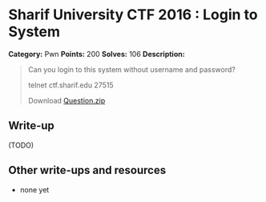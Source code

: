 # Sharif University CTF 2016 : Login to System

**Category:** Pwn
**Points:** 200
**Solves:** 106
**Description:**

> Can you login to this system without username and password? 
> 
> telnet ctf.sharif.edu 27515
> 
> Download [Question.zip](./Question.zip)


## Write-up

(TODO)

## Other write-ups and resources

* none yet
